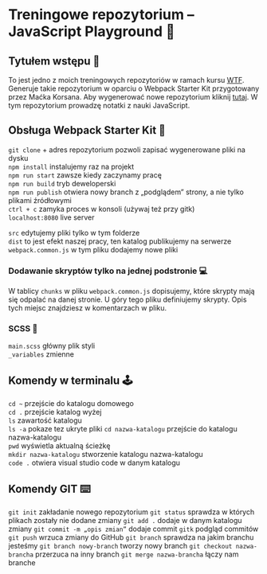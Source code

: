 # Treningowe repozytorium – JavaScript Playground 🚧
## Tytułem wstępu 🚀
To jest jedno z moich treningowych repozytoriów w ramach kursu [WTF](https://cotenfrontend.pl/). Generuje takie repozytorium w oparciu o Webpack Starter Kit przygotowany przez Maćka Korsana. Aby wygenerować nowe repozytorium kliknij [tutaj](https://github.com/maciejkorsan/wtf-webpack-starter/generate). W tym repozytorium prowadzę notatki z nauki JavaScript.

## Obsługa Webpack Starter Kit 🎁
`git clone` + adres repozytorium pozwoli zapisać wygenerowane pliki na dysku  
`npm install` instalujemy raz na projekt  
`npm run start` zawsze kiedy zaczynamy pracę  
`npm run build` tryb deweloperski  
`npm run publish` otwiera nowy branch z „podglądem” strony, a nie tylko plikami źródłowymi  
`ctrl + c` zamyka proces w konsoli (używaj też przy gitk)  
`localhost:8080` live server  

`src` edytujemy pliki tylko w tym folderze  
`dist` to jest efekt naszej pracy, ten katalog publikujemy na serwerze  
`webpack.common.js` w tym pliku dodajemy nowe pliki   

### Dodawanie skryptów tylko na jednej podstronie 💻
W tablicy `chunks` w pliku `webpack.common.js` dopisujemy, które skrypty mają się odpalać na danej stronie. U góry tego pliku definiujemy skrypty. Opis tych miejsc znajdziesz w komentarzach w pliku.

### SCSS 💄
`main.scss` główny plik styli  
`_variables` zmienne    

## Komendy w terminalu 🕹
`cd ~` przejście do katalogu domowego  
`cd .` przejście katalog wyżej  
`ls` zawartość katalogu  
`ls -a` pokaze tez ukryte pliki
`cd nazwa-katalogu` przejście do katalogu nazwa-katalogu  
`pwd` wyświetla aktualną ścieżkę  
`mkdir nazwa-katalogu` stworzenie katalogu nazwa-katalogu  
`code .` otwiera visual studio code w danym katalogu  

## Komendy GIT ⌨️
`git init` zakładanie nowego repozytorium
`git status` sprawdza w których plikach zostały nie dodane zmiany
`git add .` dodaje w danym katalogu zmiany 
`git commit -m „opis zmian”` dodaje commit
`gitk` podgląd commitów
`git push` wrzuca zmiany do GitHub
`git branch` sprawdza na jakim branchu jesteśmy
`git branch nowy-branch` tworzy nowy branch
`git checkout nazwa-brancha` przerzuca na inny branch
`git merge nazwa-brancha` łączy nam branche


